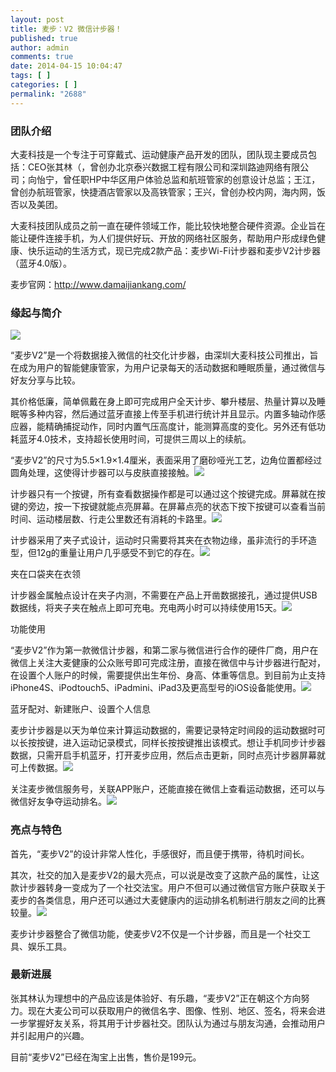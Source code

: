 ```yaml
---
layout: post
title: 麦步：V2 微信计步器！
published: true
author: admin
comments: true
date: 2014-04-15 10:04:47
tags: [ ]
categories: [ ]
permalink: "2688"
---
```

### 团队介绍

大麦科技是一个专注于可穿戴式、运动健康产品开发的团队，团队现主要成员包括：CEO张其林（，曾创办北京泰兴数据工程有限公司和深圳路迪网络有限公司；向怡宁，曾任职HP中华区用户体验总监和航班管家的创意设计总监；王江，曾创办航班管家，快捷酒店管家以及高铁管家；王兴，曾创办校内网，海内网，饭否以及美团。

大麦科技团队成员之前一直在硬件领域工作，能比较快地整合硬件资源。企业旨在能让硬件连接手机，为人们提供好玩、开放的网络社区服务，帮助用户形成绿色健康、快乐运动的生活方式，现已完成2款产品：麦步Wi-Fi计步器和麦步V2计步器（蓝牙4.0版）。

麦步官网：http://www.damaijiankang.com/

### 缘起与简介

![][1]

“麦步V2”是一个将数据接入微信的社交化计步器，由深圳大麦科技公司推出，旨在成为用户的智能健康管家，为用户记录每天的活动数据和睡眠质量，通过微信与好友分享与比较。

其价格低廉，简单佩戴在身上即可完成用户全天计步、攀升楼层、热量计算以及睡眠等多种内容，然后通过蓝牙直接上传至手机进行统计并且显示。内置多轴动作感应器，能精确捕捉动作，同时内置气压高度计，能测算高度的变化。另外还有低功耗蓝牙4.0技术，支持超长使用时间，可提供三周以上的续航。

“麦步V2”的尺寸为5.5×1.9×1.4厘米，表面采用了磨砂哑光工艺，边角位置都经过圆角处理，这使得计步器可以与皮肤直接接触。![][2]

计步器只有一个按键，所有查看数据操作都是可以通过这个按键完成。屏幕就在按键的旁边，按一下按键就能点亮屏幕。在屏幕点亮的状态下按下按键可以查看当前时间、运动楼层数、行走公里数还有消耗的卡路里。![][3]

计步器采用了夹子式设计，运动时只需要将其夹在衣物边缘，虽非流行的手环造型，但12g的重量让用户几乎感受不到它的存在。![][4]

夹在口袋夹在衣领

计步器金属触点设计在夹子内测，不需要在产品上开凿数据接孔，通过提供USB数据线，将夹子夹在触点上即可充电。充电两小时可以持续使用15天。![][5]

功能使用

“麦步V2”作为第一款微信计步器，和第二家与微信进行合作的硬件厂商，用户在微信上关注大麦健康的公众账号即可完成注册，直接在微信中与计步器进行配对，在设置个人账户的时候，需要提供出生年份、身高、体重等信息。到目前为止支持iPhone4S、iPodtouch5、iPadmini、iPad3及更高型号的iOS设备能使用。![][6]

蓝牙配对、新建账户、设置个人信息

麦步计步器是以天为单位来计算运动数据的，需要记录特定时间段的运动数据时可以长按按键，进入运动记录模式，同样长按按键推出该模式。想让手机同步计步器数据，只需开启手机蓝牙，打开麦步应用，然后点击更新，同时点亮计步器屏幕就可上传数据。![][7]

关注麦步微信服务号，关联APP账户，还能直接在微信上查看运动数据，还可以与微信好友争夺运动排名。![][8]

### 亮点与特色

首先，“麦步V2”的设计非常人性化，手感很好，而且便于携带，待机时间长。

其次，社交的加入是麦步V2的最大亮点，可以说是改变了这款产品的属性，让这款计步器转身一变成为了一个社交法宝。用户不但可以通过微信官方账户获取关于麦步的各类信息，用户还可以通过大麦健康内的运动排名机制进行朋友之间的比赛较量。![][9]

麦步计步器整合了微信功能，使麦步V2不仅是一个计步器，而且是一个社交工具、娱乐工具。

### 最新进展

张其林认为理想中的产品应该是体验好、有乐趣，“麦步V2”正在朝这个方向努力。现在大麦公司可以获取用户的微信名字、图像、性别、地区、签名，将来会进一步掌握好友关系，将其用于计步器社交。团队认为通过与朋友沟通，会推动用户并引起用户的兴趣。

目前“麦步V2”已经在淘宝上出售，售价是199元。

 [1]: http://yongz.com/yz/wp-content/uploads/2014/04/2830274d6a257b9564d88ad1dd8e1a8a.png
 [2]: http://yongz.com/yz/wp-content/uploads/2014/04/70ea22f8819123efca887a74251dbacb.png
 [3]: http://yongz.com/yz/wp-content/uploads/2014/04/1672ce4a5ea215f6b3ddef6d2e3de509.png
 [4]: http://yongz.com/yz/wp-content/uploads/2014/04/226f612c154e3ef470053fc6465b6c07.png
 [5]: http://yongz.com/yz/wp-content/uploads/2014/04/26e90e2bceac519b68f9cd69834871a0.png
 [6]: http://yongz.com/yz/wp-content/uploads/2014/04/924f245bd900b42badbfaee68c7c2417.png
 [7]: http://yongz.com/yz/wp-content/uploads/2014/04/57635d6753bd22ea4f781202b608bca7.png
 [8]: http://yongz.com/yz/wp-content/uploads/2014/04/0a42a9e09bf6cc5ce67dfb511099c35f.png
 [9]: http://yongz.com/yz/wp-content/uploads/2014/04/1f222f919d040fbc57725d6ba1f9c3ca.png